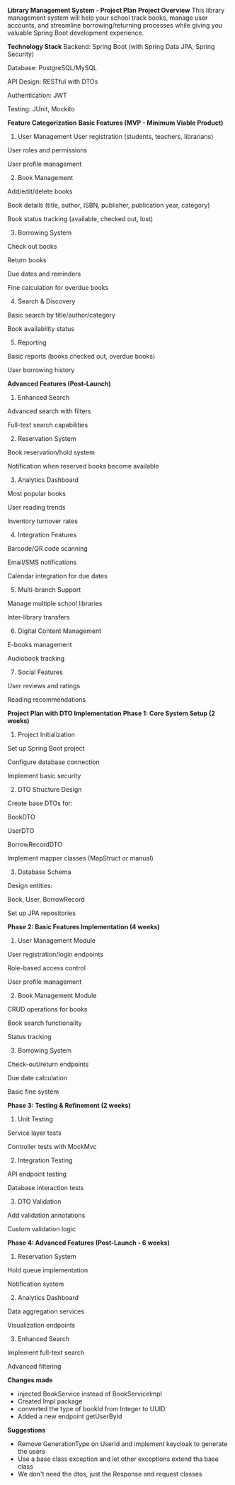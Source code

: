 **Library Management System - Project Plan**
**Project Overview**
This library management system will help your school track books, manage user accounts, and streamline borrowing/returning processes while giving you valuable Spring Boot development experience.

**Technology Stack**
Backend: Spring Boot (with Spring Data JPA, Spring Security)

Database: PostgreSQL/MySQL

API Design: RESTful with DTOs

Authentication: JWT

Testing: JUnit, Mockito

**Feature Categorization**
**Basic Features (MVP - Minimum Viable Product)**
1. User Management
User registration (students, teachers, librarians)

User roles and permissions

User profile management

2. Book Management

Add/edit/delete books

Book details (title, author, ISBN, publisher, publication year, category)

Book status tracking (available, checked out, lost)

3. Borrowing System

Check out books

Return books

Due dates and reminders

Fine calculation for overdue books

4. Search & Discovery

Basic search by title/author/category

Book availability status

5. Reporting

Basic reports (books checked out, overdue books)

User borrowing history

**Advanced Features (Post-Launch)**
1. Enhanced Search

Advanced search with filters

Full-text search capabilities

2. Reservation System

Book reservation/hold system

Notification when reserved books become available

3. Analytics Dashboard

Most popular books

User reading trends

Inventory turnover rates

4. Integration Features

Barcode/QR code scanning

Email/SMS notifications

Calendar integration for due dates

5. Multi-branch Support

Manage multiple school libraries

Inter-library transfers

6. Digital Content Management

E-books management

Audiobook tracking

7. Social Features

User reviews and ratings

Reading recommendations

**Project Plan with DTO Implementation**
**Phase 1: Core System Setup (2 weeks)**
1. Project Initialization

Set up Spring Boot project

Configure database connection

Implement basic security

2. DTO Structure Design

Create base DTOs for:

BookDTO

UserDTO

BorrowRecordDTO

Implement mapper classes (MapStruct or manual)

3. Database Schema

Design entities:

Book, User, BorrowRecord

Set up JPA repositories

**Phase 2: Basic Features Implementation (4 weeks)**
1. User Management Module

User registration/login endpoints

Role-based access control

User profile management

2. Book Management Module

CRUD operations for books

Book search functionality

Status tracking

3. Borrowing System

Check-out/return endpoints

Due date calculation

Basic fine system

**Phase 3: Testing & Refinement (2 weeks)**
1. Unit Testing

Service layer tests

Controller tests with MockMvc

2. Integration Testing

API endpoint testing

Database interaction tests

3. DTO Validation

Add validation annotations

Custom validation logic

**Phase 4: Advanced Features (Post-Launch - 6 weeks)**
1. Reservation System

Hold queue implementation

Notification system

2. Analytics Dashboard

Data aggregation services

Visualization endpoints

3. Enhanced Search

Implement full-text search

Advanced filtering

**Changes made**
* injected BookService instead of BookServiceImpl
* Created Impl package
* converted the type of bookId from Integer to UUID
* Added a new endpoint getUserById

**Suggestions**
* Remove GenerationType on UserId and implement keycloak to generate the users
* Use a base class exception and let other exceptions extend tha base class
* We don't need the dtos, just the Response and request classes
